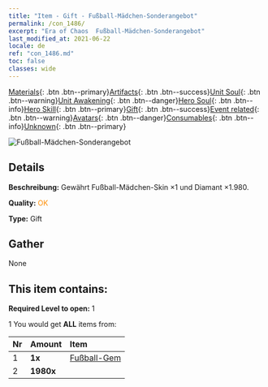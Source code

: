 ```yaml
---
title: "Item - Gift - Fußball-Mädchen-Sonderangebot"
permalink: /con_1486/
excerpt: "Era of Chaos  Fußball-Mädchen-Sonderangebot"
last_modified_at: 2021-06-22
locale: de
ref: "con_1486.md"
toc: false
classes: wide
---
```

 [Materials](/ItemsDE/){: .btn .btn--primary}[Artifacts](/ItemsDE/Artifacts/){: .btn .btn--success}[Unit Soul](/ItemsDE/UnitSoul/){: .btn .btn--warning}[Unit Awakening](/ItemsDE/UnitAwakening/){: .btn .btn--danger}[Hero Soul](/ItemsDE/HeroSoul/){: .btn .btn--info}[Hero Skill](/ItemsDE/HeroSkill/){: .btn .btn--primary}[Gift](/ItemsDE/Gift/){: .btn .btn--success}[Event related](/ItemsDE/Events/){: .btn .btn--warning}[Avatars](/ItemsDE/Avatars/){: .btn .btn--danger}[Consumables](/ItemsDE/Consumables/){: .btn .btn--info}[Unknown](/ItemsDE/Unknown/){: .btn .btn--primary}

 ![Fußball-Mädchen-Sonderangebot](/images/t/i_907100.png)

## Details
 **Beschreibung:** Gewährt Fußball-Mädchen-Skin ×1 und Diamant ×1.980.

 **Quality:** <span style="color: #FF8C00">OK</span>

 **Type:** Gift

## Gather

  None

## This item contains:

 **Required Level to open:** 1

 1 You would get **ALL** items  from:

  | Nr | Amount |     Item    |
  |:---|:-------|:------------|
  | 1 |  **1x** | [Fußball-Gem](/ItemsDE/con_1046/) |  | 
  | 2 |  **1980x** | <i class="fas fa-gem"/> |  | 
